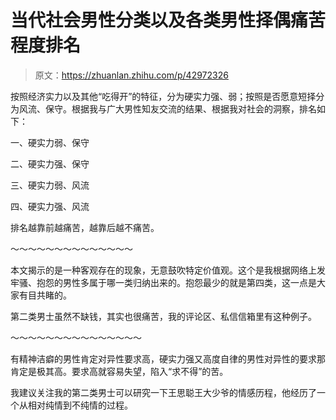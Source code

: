 # 当代社会男性分类以及各类男性择偶痛苦程度排名

> 原文：<https://zhuanlan.zhihu.com/p/42972326>

按照经济实力以及其他“吃得开”的特征，分为硬实力强、弱；按照是否愿意短择分为风流、保守。根据我与广大男性知友交流的结果、根据我对社会的洞察，排名如下：

一、硬实力弱、保守

二、硬实力强、保守

三、硬实力弱、风流

四、硬实力强、风流

排名越靠前越痛苦，越靠后越不痛苦。

～～～～～～～～～～～～～～

本文揭示的是一种客观存在的现象，无意鼓吹特定价值观。这个是我根据网络上发牢骚、抱怨的男性多属于哪一类归纳出来的。抱怨最少的就是第四类，这一点是大家有目共睹的。

第二类男士虽然不缺钱，其实也很痛苦，我的评论区、私信信箱里有这种例子。

～～～～～～～～～～～～～～～

有精神洁癖的男性肯定对异性要求高，硬实力强又高度自律的男性对异性的要求那肯定是极其高。要求高就容易失望，陷入“求不得”的苦。

我建议关注我的第二类男士可以研究一下王思聪王大少爷的情感历程，他经历了一个从相对纯情到不纯情的过程。
